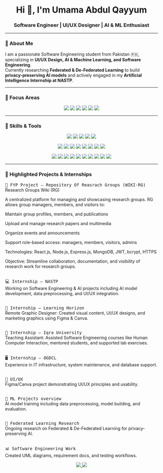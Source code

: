 <h1 align="center">Hi 👋, I'm Umama Abdul Qayyum</h1>
<h3 align="center">Software Engineer | UI/UX Designer | AI & ML Enthusiast</h3>

---

### 🔹 About Me
I am a passionate Software Engineering student from Pakistan 🇵🇰, specializing in **UI/UX Design, AI & Machine Learning, and Software Engineering**.  
Currently researching **Federated & De-Federated Learning** to build **privacy-preserving AI models** and actively engaged in my **Artificial Intelligence Internship at NASTP**.  

---

### 🔹 Focus Areas
<p align="center">
  <img src="https://img.shields.io/badge/UI/UX_Design-F24E1E?style=for-the-badge" />
  <img src="https://img.shields.io/badge/AI_ML-FF6F61?style=for-the-badge" />
  <img src="https://img.shields.io/badge/Deep_Learning-FF6F61?style=for-the-badge" />
  <img src="https://img.shields.io/badge/Computer_Vision-FF6F61?style=for-the-badge" />
  <img src="https://img.shields.io/badge/Explainable_AI-20B2AA?style=for-the-badge" />
  <img src="https://img.shields.io/badge/Software_Engineering-0077B5?style=for-the-badge" />
</p>

---

### 🔹 Skills & Tools
<p align="center">
  <!-- UI/UX & Design -->
  <img src="https://img.shields.io/badge/Figma-F24E1E?style=for-the-badge&logo=figma&logoColor=white" />
  <img src="https://img.shields.io/badge/Canva-00C4CC?style=for-the-badge&logo=canva&logoColor=white" />
  <img src="https://img.shields.io/badge/HTML-E34F26?style=for-the-badge&logo=html5&logoColor=white" />
  <img src="https://img.shields.io/badge/CSS-1572B6?style=for-the-badge&logo=css3&logoColor=white" />
  <img src="https://img.shields.io/badge/Bootstrap-563D7C?style=for-the-badge&logo=bootstrap&logoColor=white" />
</p>

<p align="center">
  <!-- Programming & AI/ML -->
  <img src="https://img.shields.io/badge/Python-3776AB?style=for-the-badge&logo=python&logoColor=white" />
  <img src="https://img.shields.io/badge/PyTorch-EE4C2C?style=for-the-badge&logo=pytorch&logoColor=white" />
  <img src="https://img.shields.io/badge/NumPy-013243?style=for-the-badge&logo=numpy&logoColor=white" />
  <img src="https://img.shields.io/badge/Gradient_Descent-6A5ACD?style=for-the-badge" />
  <img src="https://img.shields.io/badge/CNN-FF7F50?style=for-the-badge" />
  <img src="https://img.shields.io/badge/Linear_Regression-FFB347?style=for-the-badge" />
  <img src="https://img.shields.io/badge/Logistic_Regression-F4A460?style=for-the-badge" />
  <img src="https://img.shields.io/badge/Perceptron-DC143C?style=for-the-badge" />
</p>

<p align="center">
  <!-- Software & Systems Tools -->
  <img src="https://img.shields.io/badge/Jupyter-F37626?style=for-the-badge&logo=jupyter&logoColor=white" />
  <img src="https://img.shields.io/badge/Google_Colab-F9AB00?style=for-the-badge&logo=googlecolab&logoColor=white" />
  <img src="https://img.shields.io/badge/Wordpress-43B02A?style=for-the-badge&logo=Wordpress&logoColor=white" />
  <img src="https://img.shields.io/badge/Visual_Studio-5C2D91?style=for-the-badge&logo=visualstudiocode&logoColor=white" />
  <img src="https://img.shields.io/badge/MySQL-4479A1?style=for-the-badge&logo=mysql&logoColor=white" />
  <img src="https://img.shields.io/badge/Jira-0052CC?style=for-the-badge&logo=jira&logoColor=white" />
  <img src="https://img.shields.io/badge/Trello-0052CC?style=for-the-badge&logo=trello&logoColor=white" />
  <img src="https://img.shields.io/badge/Selenium-43B02A?style=for-the-badge&logo=selenium&logoColor=white" />
  <img src="https://img.shields.io/badge/Ubuntu-E95420?style=for-the-badge&logo=ubuntu&logoColor=white" />
  <img src="https://img.shields.io/badge/Cisco_Packet_Tracer-1BA0E2?style=for-the-badge&logo=cisco&logoColor=white" />
</p>

---

### 🔹 Highlighted Projects & Internships

<p></p>
  <kbd>🚀 FYP Project – Repository Of Reasrach Groups (WIKI-RG)</kbd><br>
  Research Groups Wiki (RG)

A centralized platform for managing and showcasing research groups. RG allows group managers, members, and visitors to:

Maintain group profiles, members, and publications

Upload and manage research papers and multimedia

Organize events and announcements

Support role-based access: managers, members, visitors, admins

Technologies: React.js, Node.js, Express.js, MongoDB, JWT, bcrypt, HTTPS

Objective: Streamline collaboration, documentation, and visibility of research work for research groups.<br><br>

  <kbd>💻 Internship – NASTP</kbd><br>
  Working on Software Engineering & AI projects including AI model development, data preprocessing, and UI/UX integration.<br><br>

  <kbd>🎨 Internship – Learning Horizon</kbd><br>
  Remote Graphic Designer: Created visual content, UI/UX designs, and marketing graphics using Figma & Canva.<br><br>

  <kbd>🏫 Internship – Iqra University</kbd><br>
  Teaching Assistant: Assisted Software Engineering courses like Human Computer Interaction, mentored students, and supported lab exercises.<br><br>

  <kbd>🖥️ Internship – OGDCL</kbd><br>
  Experience in IT infrastructure, system maintenance, and database support.<br><br>

  <kbd>🎨 UI/UX </kbd><br>
  Figma/Canva project demonstrating UI/UX principles and usability.<br><br>

  <kbd>🤖 ML Projects overview</kbd><br>
  AI model training including data preprocessing, model building, and evaluation.<br><br>

  <kbd>🔬 Federated Learning Research</kbd><br>
  Ongoing research on Federated & De-Federated Learning for privacy-preserving AI.<br><br>

  <kbd>📊 Software Engineering Work</kbd><br>
  Created UML diagrams, requirement docs, and testing workflows.
</p>


<p align="center">
  <a href="https://www.linkedin.com/in/umama-qayyum-618176300?utm_source=share&utm_campaign=share_via&utm_content=profile&utm_medium=android_app" target="_blank">
    <img src="https://img.shields.io/badge/LinkedIn-0077B5?style=for-the-badge&logo=linkedin&logoColor=white"/>
  </a>
  <a href="mailto:umamaqayyum655@gmail.com" target="_blank">
    <img src="https://img.shields.io/badge/Email-D14836?style=for-the-badge&logo=gmail&logoColor=white"/>
  </a>
</p>
